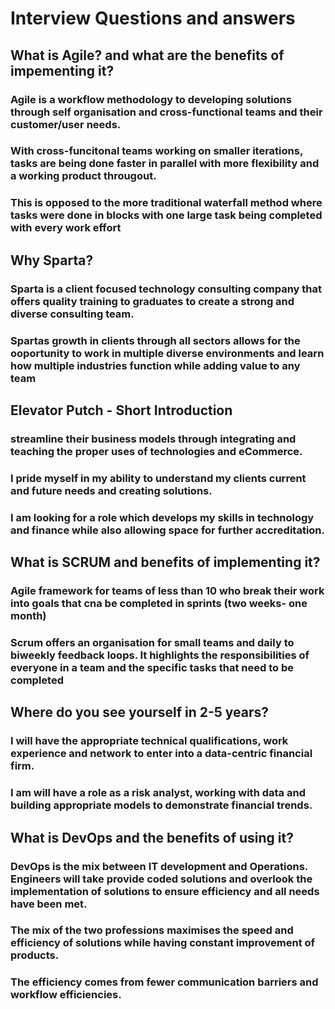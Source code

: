 # Interview Questions and answers

## What is Agile? and what are the benefits of impementing it?

### Agile is a workflow methodology to developing solutions through self organisation and cross-functional teams and their customer/user needs.
### With cross-funcitonal teams working on smaller iterations, tasks are being done faster in parallel with more flexibility and a working product througout.
### This is opposed to the more traditional waterfall method where tasks were done in blocks with one large task being completed with every work effort

## Why Sparta?
### Sparta is a client focused technology consulting company that offers quality training to graduates to create a strong and diverse consulting team.
### Spartas growth in clients through all sectors allows for the ooportunity to work in multiple diverse environments and learn how multiple industries function while adding value to any team

## Elevator Putch - Short Introduction
### streamline their business models through integrating and teaching the proper uses of technologies and eCommerce.
### I pride myself in my ability to understand my clients current and future needs and creating solutions.
### I am looking for a role which develops my skills in technology and finance while also allowing space for further accreditation.



## What is SCRUM and benefits of implementing it?
### Agile framework for teams of less than 10 who break their work into goals that cna be completed in sprints (two weeks- one month)
### Scrum offers an organisation for small teams and daily to biweekly feedback loops. It highlights the responsibilities of everyone in a team and the specific tasks that need to be completed


## Where do you see yourself in 2-5 years?
### I will have the appropriate technical qualifications, work experience and network to enter into a data-centric financial firm.
### I am will have a role as a risk analyst, working with data and building appropriate models to demonstrate financial trends.


## What is DevOps and the benefits of using it?
### DevOps is the mix between IT development and Operations. Engineers will take provide coded solutions and overlook the implementation of solutions to ensure efficiency and all needs have been met.
### The mix of the two professions maximises the speed and efficiency of solutions while having constant improvement of products.
### The efficiency comes from fewer communication barriers and workflow efficiencies.
